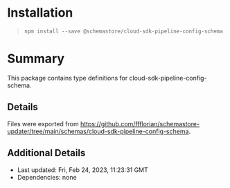 # Installation
> `npm install --save @schemastore/cloud-sdk-pipeline-config-schema`

# Summary
This package contains type definitions for cloud-sdk-pipeline-config-schema.

## Details
Files were exported from https://github.com/ffflorian/schemastore-updater/tree/main/schemas/cloud-sdk-pipeline-config-schema.

## Additional Details
* Last updated: Fri, Feb 24, 2023, 11:23:31 GMT
* Dependencies: none
